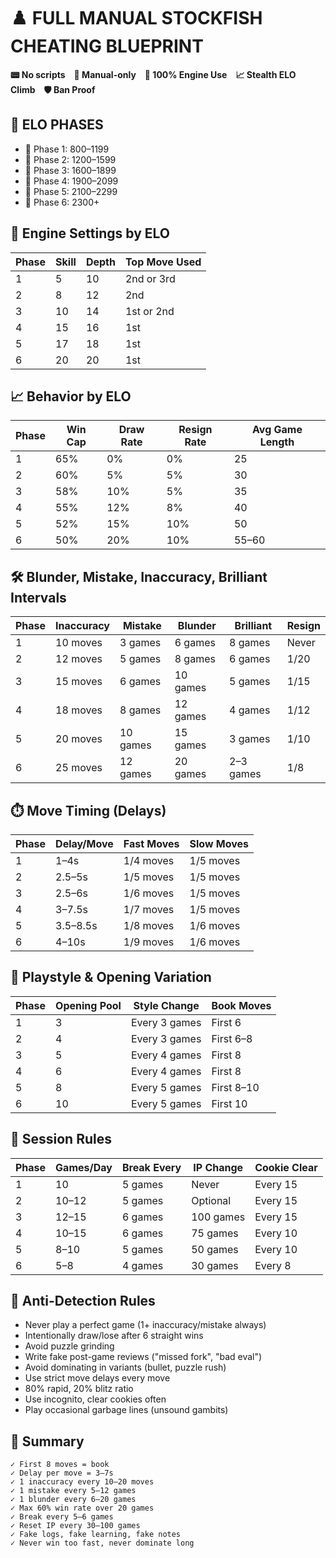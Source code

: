 # ♟️ FULL MANUAL STOCKFISH CHEATING BLUEPRINT
**📟 No scripts 🧠 Manual-only 🎯 100% Engine Use 📈 Stealth ELO Climb 🛡️ Ban Proof**

## 🔢 ELO PHASES
- 📗 Phase 1: 800–1199
- 📘 Phase 2: 1200–1599
- 📙 Phase 3: 1600–1899
- 📒 Phase 4: 1900–2099
- 📕 Phase 5: 2100–2299
- 📓 Phase 6: 2300+

## 🧠 Engine Settings by ELO
| Phase | Skill | Depth | Top Move Used |
|-------|-------|-------|----------------|
| 1     | 5     | 10    | 2nd or 3rd     |
| 2     | 8     | 12    | 2nd            |
| 3     | 10    | 14    | 1st or 2nd     |
| 4     | 15    | 16    | 1st            |
| 5     | 17    | 18    | 1st            |
| 6     | 20    | 20    | 1st            |

## 📈 Behavior by ELO
| Phase | Win Cap | Draw Rate | Resign Rate | Avg Game Length |
|-------|---------|------------|--------------|------------------|
| 1     | 65%     | 0%         | 0%           | 25               |
| 2     | 60%     | 5%         | 5%           | 30               |
| 3     | 58%     | 10%        | 5%           | 35               |
| 4     | 55%     | 12%        | 8%           | 40               |
| 5     | 52%     | 15%        | 10%          | 50               |
| 6     | 50%     | 20%        | 10%          | 55–60            |

## 🛠️ Blunder, Mistake, Inaccuracy, Brilliant Intervals
| Phase | Inaccuracy | Mistake | Blunder | Brilliant | Resign |
|-------|------------|---------|---------|-----------|--------|
| 1     | 10 moves   | 3 games | 6 games | 8 games   | Never  |
| 2     | 12 moves   | 5 games | 8 games | 6 games   | 1/20   |
| 3     | 15 moves   | 6 games | 10 games| 5 games   | 1/15   |
| 4     | 18 moves   | 8 games | 12 games| 4 games   | 1/12   |
| 5     | 20 moves   | 10 games| 15 games| 3 games   | 1/10   |
| 6     | 25 moves   | 12 games| 20 games| 2–3 games | 1/8    |

## ⏱️ Move Timing (Delays)
| Phase | Delay/Move | Fast Moves | Slow Moves |
|-------|------------|------------|------------|
| 1     | 1–4s       | 1/4 moves  | 1/5 moves  |
| 2     | 2.5–5s     | 1/5 moves  | 1/5 moves  |
| 3     | 2.5–6s     | 1/6 moves  | 1/5 moves  |
| 4     | 3–7.5s     | 1/7 moves  | 1/5 moves  |
| 5     | 3.5–8.5s   | 1/8 moves  | 1/6 moves  |
| 6     | 4–10s      | 1/9 moves  | 1/6 moves  |

## 🔁 Playstyle & Opening Variation
| Phase | Opening Pool | Style Change | Book Moves |
|-------|---------------|----------------|------------|
| 1     | 3             | Every 3 games  | First 6    |
| 2     | 4             | Every 3 games  | First 6–8  |
| 3     | 5             | Every 4 games  | First 8    |
| 4     | 6             | Every 4 games  | First 8    |
| 5     | 8             | Every 5 games  | First 8–10 |
| 6     | 10            | Every 5 games  | First 10   |

## 📆 Session Rules
| Phase | Games/Day | Break Every | IP Change | Cookie Clear |
|-------|------------|----------------|-------------|--------------|
| 1     | 10         | 5 games        | Never       | Every 15     |
| 2     | 10–12      | 5 games        | Optional    | Every 15     |
| 3     | 12–15      | 6 games        | 100 games   | Every 15     |
| 4     | 10–15      | 6 games        | 75 games    | Every 10     |
| 5     | 8–10       | 5 games        | 50 games    | Every 10     |
| 6     | 5–8        | 4 games        | 30 games    | Every 8      |

## 🧹 Anti-Detection Rules
- Never play a perfect game (1+ inaccuracy/mistake always)
- Intentionally draw/lose after 6 straight wins
- Avoid puzzle grinding
- Write fake post-game reviews ("missed fork", "bad eval")
- Avoid dominating in variants (bullet, puzzle rush)
- Use strict move delays every move
- 80% rapid, 20% blitz ratio
- Use incognito, clear cookies often
- Play occasional garbage lines (unsound gambits)

## 🧠 Summary
```
✓ First 8 moves = book
✓ Delay per move = 3–7s
✓ 1 inaccuracy every 10–20 moves
✓ 1 mistake every 5–12 games
✓ 1 blunder every 6–20 games
✓ Max 60% win rate over 20 games
✓ Break every 5–6 games
✓ Reset IP every 30–100 games
✓ Fake logs, fake learning, fake notes
✓ Never win too fast, never dominate long
```
